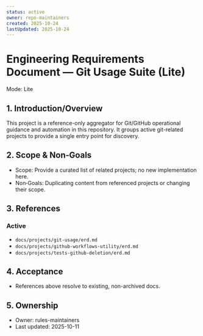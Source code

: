 ```yaml
---
status: active
owner: repo-maintainers
created: 2025-10-24
lastUpdated: 2025-10-24
---
```


# Engineering Requirements Document — Git Usage Suite (Lite)

Mode: Lite

## 1. Introduction/Overview

This project is a reference-only aggregator for Git/GitHub operational guidance and automation in this repository. It groups active git-related projects to provide a single entry point for discovery.

## 2. Scope & Non‑Goals

- Scope: Provide a curated list of related projects; no new implementation here.
- Non‑Goals: Duplicating content from referenced projects or changing their scope.

## 3. References

### Active

- `docs/projects/git-usage/erd.md`
- `docs/projects/github-workflows-utility/erd.md`
- `docs/projects/tests-github-deletion/erd.md`

## 4. Acceptance

- References above resolve to existing, non-archived docs.

## 5. Ownership

- Owner: rules-maintainers
- Last updated: 2025-10-11
